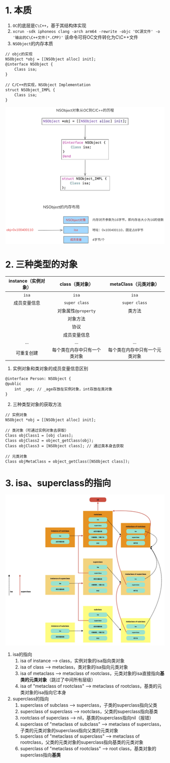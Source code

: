 
# 1. 本质
1. `OC`的底层是`C\C++`，基于其结构体实现
2. `xcrun -sdk iphoneos clang -arch arm64 -rewrite -objc 'OC源文件' -o '输出的C\C++文件(*.CPP)'` 该命令可将OC文件转化为C\C++文件
3. `NSObject`的内存本质
```objc
// objc的实现
NSObject *obj = [[NSObject alloc] init];
@interface NSObject {
	Class isa;
}

// C/C++的实现，NSObject Implementation
struct NSObject_IMPL {
	Class isa;
}
```

![微信图片_20241201212031.png](https://raw.githubusercontent.com/627969687/LevelUp/main/resource/202412012120360.png)

# 2. 三种类型的对象

| instance（实例对象） |   class（类对象）    | metaClass（元类对象） |
| :------------: | :-------------: | :-------------: |
|     `isa`      |      `isa`      |      `isa`      |
|     成员变量信息     |  `super class`  |  `super class`  |
|                | 对象属性`@property` |       类方法       |
|                |      对象方法       |                 |
|                |       协议        |                 |
|                |     成员变量信息      |                 |
|      ...       |       ...       |       ...       |
|     可重复创建      | 每个类在内存中只有一个类对象  | 每个类在内存中只有一个元类对象 |

1. 实例对象和类对象的成员变量信息区别
```objc
@interface Person: NSObject {
@public
	int _age; // _age存放在实例对象，int存放在类对象
}
```
2. 三种类型对象的获取方法
```objc
// 实例对象
NSObject *obj = [[NSObject alloc] init];

// 类对象（可通过实例对象去获取）
Class objClass1 = [obj class];
Class objClass2 = object_getClass(obj);
Class objClass3 = [NSObject class]; // 通过类本身去获取

// 元类对象
Class objMetaClass = object_getClass([NSObject class]);
```

# 3. isa、superclass的指向
![isa.jpg](https://raw.githubusercontent.com/627969687/LevelUp/main/resource/202412060205221.jpg)

1. isa的指向
	1. isa of instance --> class，实例对象的isa指向类对象
	2. isa of class --> metaclass，类对象的isa指向元类对象
	3. isa of metaclass --> metaclass of rootclass，元类对象的isa直接指向**基类的元类对象**（跳过了中间所有层级）
	4. isa of "metaclass of rootclass" --> metaclass of rootclass，基类的元类对象的isa指向它本身
2. superclass的指向
	1. superclass of subclass --> superclass，子类的superclass指向父类
	2. superclass of superclass --> rootclass，父类的superclass指向基类
	3. rootclass of superclass --> nil，基类的superclass指向nil（报错）
	4. superclass of "metaclass of subclass" --> metaclass of superclass，子类的元类对象的superclass指向父类的元类对象
	5. superclass of "metaclass of superclass" --> metaclass of rootrclass，父类的元类对象的superclass指向基类的元类对象
	6. superclass of "metaclass of rootclass" --> root class，基类对象的superclass指向**基类**






